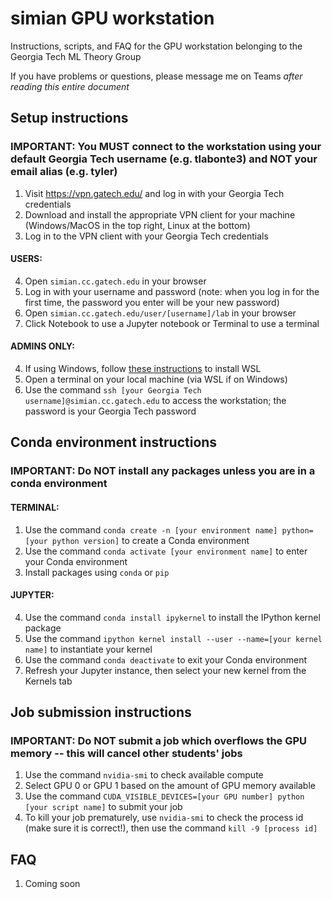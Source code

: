 # simian GPU workstation
Instructions, scripts, and FAQ for the GPU workstation belonging to the Georgia Tech ML Theory Group

If you have problems or questions, please message me on Teams *after reading this entire document*

## Setup instructions
### IMPORTANT: You MUST connect to the workstation using your default Georgia Tech username (e.g. tlabonte3) and NOT your email alias (e.g. tyler)

1. Visit <https://vpn.gatech.edu/> and log in with your Georgia Tech credentials
2. Download and install the appropriate VPN client for your machine (Windows/MacOS in the top right, Linux at the bottom)
3. Log in to the VPN client with your Georgia Tech credentials

#### USERS:
4. Open `simian.cc.gatech.edu` in your browser
5. Log in with your username and password (note: when you log in for the first time, the password you enter will be your new password)
6. Open `simian.cc.gatech.edu/user/[username]/lab` in your browser
7. Click Notebook to use a Jupyter notebook or Terminal to use a terminal

#### ADMINS ONLY:
4. If using Windows, follow [these instructions](https://learn.microsoft.com/en-us/windows/wsl/install) to install WSL
5. Open a terminal on your local machine (via WSL if on Windows)
6. Use the command `ssh [your Georgia Tech username]@simian.cc.gatech.edu` to access the workstation; the password is your Georgia Tech password

## Conda environment instructions
### IMPORTANT: Do NOT install any packages unless you are in a conda environment

#### TERMINAL:
1. Use the command `conda create -n [your environment name] python=[your python version]` to create a Conda environment
2. Use the command `conda activate [your environment name]` to enter your Conda environment
3. Install packages using `conda` or `pip`

#### JUPYTER:
4. Use the command `conda install ipykernel` to install the IPython kernel package
5. Use the command `ipython kernel install --user --name=[your kernel name]` to instantiate your kernel
6. Use the command `conda deactivate` to exit your Conda environment
7. Refresh your Jupyter instance, then select your new kernel from the Kernels tab

## Job submission instructions
### IMPORTANT: Do NOT submit a job which overflows the GPU memory -- this will cancel other students' jobs

1. Use the command `nvidia-smi` to check available compute
2. Select GPU 0 or GPU 1 based on the amount of GPU memory available
3. Use the command `CUDA_VISIBLE_DEVICES=[your GPU number] python [your script name]` to submit your job
4. To kill your job prematurely, use `nvidia-smi` to check the process id (make sure it is correct!), then use the command `kill -9 [process id]`

## FAQ
1. Coming soon
